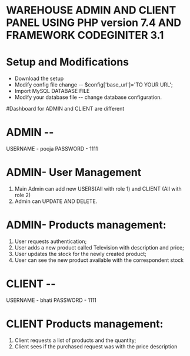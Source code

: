 # WAREHOUSE ADMIN AND CLIENT PANEL USING PHP version 7.4 AND FRAMEWORK CODEGINITER 3.1


# Setup and Modifications
* Download the setup
* Modify config file change -- $config['base_url']='TO YOUR URL';  
* Import MySQL DATABASE FILE
* Modify your database file -- change database configuration.



#Dashboard for ADMIN and CLIENT are different

# ADMIN -- 
   USERNAME - pooja
   PASSWORD - 1111

# ADMIN- User Management

1. Main Admin can add new USERS(All with role 1) and CLIENT (All with role 2)
2. Admin can UPDATE AND DELETE.

# ADMIN-  Products management:
1. User requests authentication;
2. User adds a new product called Television with description and price;
3. User updates the stock for the newly created product;
4. User can see the new product available with the correspondent stock


# CLIENT -- 
   USERNAME - bhati
   PASSWORD - 1111

# CLIENT Products management:

1. Client requests a list of products and the quantity;
2. Client sees if the purchased request was with the price description
